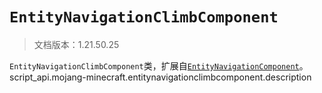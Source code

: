 # `EntityNavigationClimbComponent`

> 文档版本：1.21.50.25

`EntityNavigationClimbComponent`类，扩展自[`EntityNavigationComponent`](./entitynavigationcomponent.md)。script_api.mojang-minecraft.entitynavigationclimbcomponent.description
